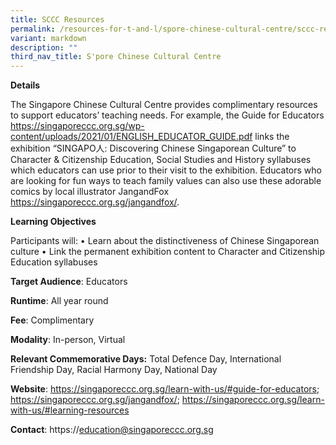 ```yaml
---
title: SCCC Resources
permalink: /resources-for-t-and-l/spore-chinese-cultural-centre/sccc-resources/
variant: markdown
description: ""
third_nav_title: S'pore Chinese Cultural Centre
---
```

**Details**
	
The Singapore Chinese Cultural Centre provides complimentary resources to support educators’ teaching needs. For example, the Guide for Educators https://singaporeccc.org.sg/wp-content/uploads/2021/01/ENGLISH_EDUCATOR_GUIDE.pdf links the exhibition “SINGAPO人: Discovering Chinese Singaporean Culture” to Character & Citizenship Education, Social Studies and History syllabuses which educators can use prior to their visit to the exhibition. Educators who are looking for fun ways to teach family values can also use these adorable comics by local illustrator JangandFox https://singaporeccc.org.sg/jangandfox/.

**Learning Objectives**
	
Participants will: •	Learn about the distinctiveness of Chinese Singaporean culture  •	Link the permanent exhibition content to Character and Citizenship Education syllabuses

**Target Audience**: Educators

**Runtime**: All year round	

**Fee**: Complimentary	

**Modality**: In-person, Virtual
	
**Relevant Commemorative Days:** Total Defence Day, International Friendship Day, Racial Harmony Day, National Day 	

**Website**: https://singaporeccc.org.sg/learn-with-us/#guide-for-educators; https://singaporeccc.org.sg/jangandfox/; https://singaporeccc.org.sg/learn-with-us/#learning-resources
	
**Contact**: https://education@singaporeccc.org.sg